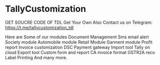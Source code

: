 # TallyCustomization
GET SOUCRE CODE OF TDL
Get Your Own Also
Contact us on Telegram: https://t.me/tallycustomization_tdl

Here are Some of our modules 
Document Management
Sms email alert
Society module
Automobile module
Retail Module
Garment module
Profit report
Invoice customization
DSC
Payment gateway
Import tool
Tally on cloud
Export tool
Custom form and report 
CA invoice format
GSTR2A reco
Label Printing
And many more.
